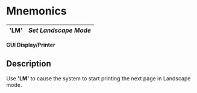 # Mnemonics 

**'LM'** |  **_Set Landscape Mode_**  
---|---  
  
**GUI Display/Printer**

##  Description

Use **'LM'** to cause the system to start printing the next page in Landscape mode.
